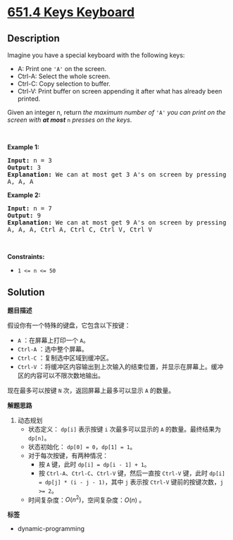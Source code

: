# [651.4 Keys Keyboard](https://leetcode.com/problems/4-keys-keyboard/description/)

## Description

<p>Imagine you have a special keyboard with the following keys:</p>

<ul>
  <li>A: Print one <code>&#39;A&#39;</code> on the screen.</li>
  <li>Ctrl-A: Select the whole screen.</li>
  <li>Ctrl-C: Copy selection to buffer.</li>
  <li>Ctrl-V: Print buffer on screen appending it after what has already been printed.</li>
</ul>

<p>Given an integer n, return <em>the maximum number of </em><code>&#39;A&#39;</code><em> you can print on the screen with <strong>at most</strong> </em><code>n</code><em> presses on the keys</em>.</p>

<p>&nbsp;</p>
<p><strong class="example">Example 1:</strong></p>

<pre>
<strong>Input:</strong> n = 3
<strong>Output:</strong> 3
<strong>Explanation:</strong> We can at most get 3 A&#39;s on screen by pressing the following key sequence:
A, A, A
</pre>

<p><strong class="example">Example 2:</strong></p>

<pre>
<strong>Input:</strong> n = 7
<strong>Output:</strong> 9
<strong>Explanation:</strong> We can at most get 9 A&#39;s on screen by pressing following key sequence:
A, A, A, Ctrl A, Ctrl C, Ctrl V, Ctrl V
</pre>

<p>&nbsp;</p>
<p><strong>Constraints:</strong></p>

<ul>
  <li><code>1 &lt;= n &lt;= 50</code></li>
</ul>

## Solution

**题目描述**

假设你有一个特殊的键盘，它包含以下按键：

- `A` ：在屏幕上打印一个 `A`。
- `Ctrl-A` ：选中整个屏幕。
- `Ctrl-C` ：复制选中区域到缓冲区。
- `Ctrl-V` ：将缓冲区内容输出到上次输入的结束位置，并显示在屏幕上。缓冲区的内容可以不限次数地输出。

现在最多可以按键 `N` 次，返回屏幕上最多可以显示 `A` 的数量。

**解题思路**

1. 动态规划
   - 状态定义： `dp[i]` 表示按键 `i` 次最多可以显示的 `A` 的数量。最终结果为 `dp[n]`。
   - 状态初始化： `dp[0] = 0`，`dp[1] = 1`。
   - 对于每次按键，有两种情况：
     - 按 `A` 键，此时 `dp[i] = dp[i - 1] + 1`。
     - 按 `Ctrl-A`、`Ctrl-C`、`Ctrl-V` 键，然后一直按 `Ctrl-V` 键，此时 `dp[i] = dp[j] * (i - j - 1)`，其中 `j` 表示按 `Ctrl-V` 键前的按键次数，`j >= 2`。
   - 时间复杂度：$O(n^2)$，空间复杂度：$O(n)$ 。

**标签**

- dynamic-programming
